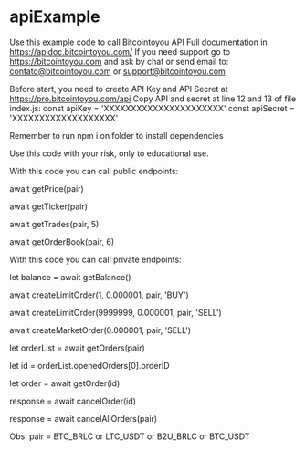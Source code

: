 # apiExample
Use this example code to call Bitcointoyou API
Full documentation in https://apidoc.bitcointoyou.com/
If you need support go to https://bitcointoyou.com and 
ask by chat or send email to: contato@bitcointoyou.com or support@bitcointoyou.com

Before start, you need to create API Key and API Secret at https://pro.bitcointoyou.com/api
Copy API and secret at line 12 and 13 of file index.js:
const apiKey = 'XXXXXXXXXXXXXXXXXXXXXX'
const apiSecret = 'XXXXXXXXXXXXXXXXXXX'

Remember to run npm i on folder to install dependencies 

Use this code with your risk, only to educational use.

With this code you can call public endpoints:

await getPrice(pair)

await getTicker(pair)

await getTrades(pair, 5)

await getOrderBook(pair, 6)


With this code you can call private endpoints:

let balance = await getBalance()

await createLimitOrder(1, 0.000001, pair, 'BUY') 

await createLimitOrder(9999999, 0.000001, pair, 'SELL')

await createMarketOrder(0.000001, pair, 'SELL')

let orderList = await getOrders(pair)

let id = orderList.openedOrders[0].orderID

let order = await getOrder(id)

response = await cancelOrder(id)   

response = await cancelAllOrders(pair)


Obs: pair = BTC_BRLC or LTC_USDT or B2U_BRLC or BTC_USDT
